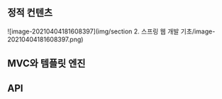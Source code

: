 ## 정적 컨텐츠

![image-20210404181608397](img/section 2. 스프링 웹 개발 기초/image-20210404181608397.png)

## MVC와 템플릿 엔진



## API

